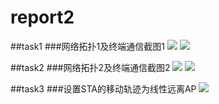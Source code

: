# report2
##task1
###网络拓扑1及终端通信截图1
![](http://ww4.sinaimg.cn/mw1024/e5334a89gw1f58o8c70oyj20fb07d0ts.jpg)
![](http://ww4.sinaimg.cn/mw1024/e5334a89gw1f58nv9qm9wj20k90ce7ce.jpg)




##task2
###网络拓扑2及终端通信截图2
![](http://ww4.sinaimg.cn/mw1024/e5334a89gw1f58nvb7oz7j20fk077jsh.jpg)
![](http://ww4.sinaimg.cn/mw1024/e5334a89gw1f58nvaab5bj20k60ca7ck.jpg)


##task3
###设置STA的移动轨迹为线性远离AP
![](http://ww3.sinaimg.cn/mw1024/e5334a89gw1f58nv8ynsaj20gm044wgf.jpg)

